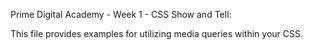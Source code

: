 Prime Digital Academy - Week 1 - CSS Show and Tell:

This file provides examples for utilizing media queries within your
CSS.
